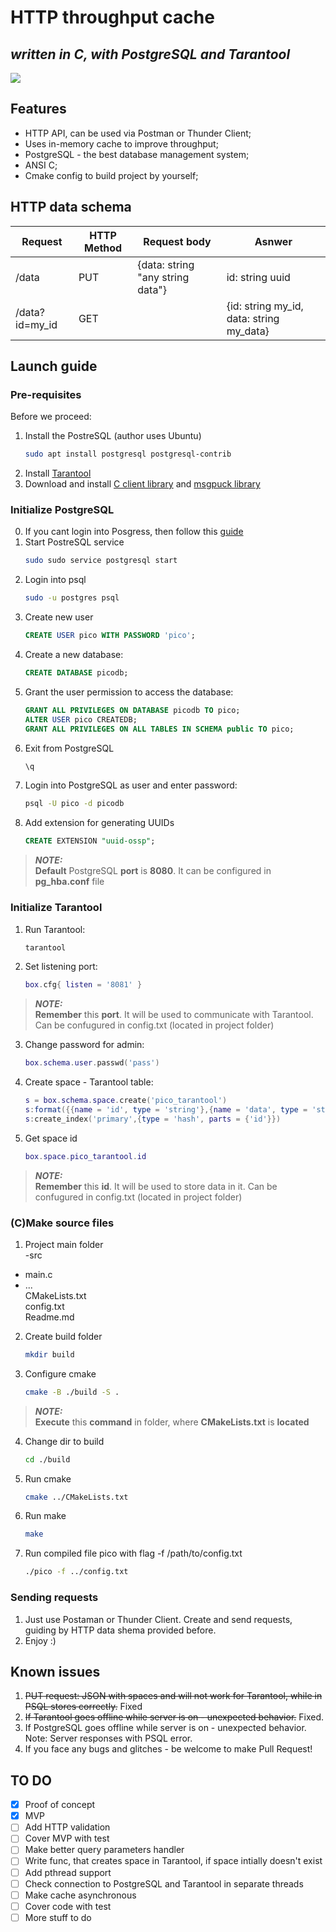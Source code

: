 # HTTP throughput cache 
## _written in C, with PostgreSQL and Tarantool_

[![](https://fit-m.org/public/img/speakers/ptcodatacolor.png)](https://picodata.io/)


## Features

- HTTP API, can be used via Postman or Thunder Client;
- Uses in-memory cache to improve throughput;
- PostgreSQL - the best database management system;
- ANSI C;
- Cmake config to build project by yourself;

## HTTP data schema
| Request           | HTTP Method | Request body   | Asnwer                |
|----------------|-------------|----------------|---------------------  |
| /data          | PUT         | {data: string "any string data"} | id: string uuid          |
|/data?id=my_id  | GET         |                | {id: string my_id,  data: string my_data}     |

## Launch guide
### Pre-requisites
Before we proceed:
1. Install the PostreSQL (author uses Ubuntu)
    ```sh
    sudo apt install postgresql postgresql-contrib
    ```
2. Install [Tarantool](https://www.tarantool.io/en/download/os-installation/ubuntu/)
3. Download and install [C client library](https://github.com/tarantool/tarantool-c) and [msgpuck library](https://github.com/tarantool/msgpuck)
### Initialize PostgreSQL
0. If you cant login into Posgress, then follow this [guide](https://gist.github.com/AtulKsol/4470d377b448e56468baef85af7fd614)
1. Start PostreSQL service
    ```sh
    sudo sudo service postgresql start
    ```
2. Login into psql
    ```sh
    sudo -u postgres psql
    ```
3. Create new user
    ```sql
    CREATE USER pico WITH PASSWORD 'pico';
    ```
4. Create a new database:
    ```sql
    CREATE DATABASE picodb;
    ```
5. Grant the user permission to access the database:
    ```sql
    GRANT ALL PRIVILEGES ON DATABASE picodb TO pico;
    ALTER USER pico CREATEDB;
    GRANT ALL PRIVILEGES ON ALL TABLES IN SCHEMA public TO pico;
    ```
6. Exit from PostgreSQL 
    ```sql
    \q
    ```
7. Login into PostgreSQL as user and enter password:
    ```sh
    psql -U pico -d picodb
    ```
8. Add extension for generating UUIDs
    ```sql
    CREATE EXTENSION "uuid-ossp";
    ```
> **_NOTE:_**  
**Default** PostgreSQL **port** is **8080**. 
It can be configured in **pg_hba.conf** file

### Initialize Tarantool
1. Run Tarantool:
    ```sh
    tarantool
    ```
2. Set listening port:
    ```lua
    box.cfg{ listen = '8081' } 
    ```
> **_NOTE:_**  
**Remember** this **port**.
It will be used to communicate with Tarantool.
Can be confugured in config.txt (located in project folder)

3. Change password for admin:
    ```lua
    box.schema.user.passwd('pass')
    ``` 
4. Create space - Tarantool table:
    ```lua
    s = box.schema.space.create('pico_tarantool')
    s:format({{name = 'id', type = 'string'},{name = 'data', type = 'string'}})---
    s:create_index('primary',{type = 'hash', parts = {'id'}})
    ``` 
5. Get space id
    ```lua
    box.space.pico_tarantool.id
    ``` 
> **_NOTE:_**  
**Remember** this **id**.
It will be used to store data in it.
Can be confugured in config.txt (located in project folder)


### (C)Make source files
1. Project main folder  
-src  
* main.c    
*  ...  
CMakeLists.txt  
config.txt  
Readme.md  

2. Create build folder
    ```sh
    mkdir build
    ``` 
3. Configure cmake
    ```sh
    cmake -B ./build -S .
    ``` 
> **_NOTE:_**  
**Execute** this **command** in folder, where **CMakeLists.txt** is **located**

4. Change dir to build
    ```sh
    cd ./build
    ``` 
5. Run cmake
    ```sh
    cmake ../CMakeLists.txt
    ``` 
6. Run make
    ```sh
    make
    ```
7. Run compiled file pico with flag -f /path/to/config.txt
    ```sh
    ./pico -f ../config.txt
    ```
### Sending requests
1. Just use Postaman or Thunder Client. Create and send requests, guiding by HTTP data shema provided before.
2. Enjoy :)

## Known issues
1. ~~PUT request: JSON with spaces and  will not work for Tarantool, while in PSQL stores correctly.~~ Fixed
2. ~~If Tarantool goes offline while server is on -  unexpected behavior.~~ Fixed.
3. If PostgreSQL goes offline while server is on - unexpected behavior. Note: Server responses with PSQL error. 
4. If you face any bugs and glitches - be welcome to make Pull Request!

## TO DO
- [x] Proof of concept
- [x] MVP
- [ ] Add  HTTP validation
- [ ] Cover MVP with test
- [ ] Make better query parameters handler
- [ ] Write func, that creates space in Tarantool, if space intially doesn't exist
- [ ] Add pthread support
- [ ] Check connection to PostgreSQL and Tarantool in separate threads
- [ ] Make cache asynchronous
- [ ] Cover code with test
- [ ] More stuff to do
